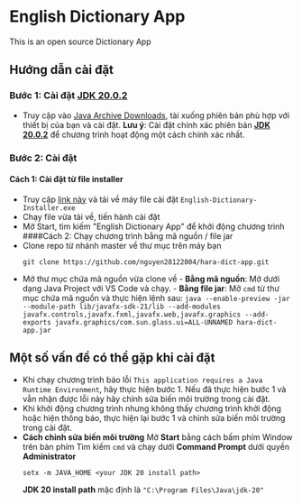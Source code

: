 # English Dictionary App
This is an open source Dictionary App

## Hướng dẫn cài đặt
### Bước 1: Cài đặt [JDK 20.0.2](https://www.oracle.com/java/technologies/javase/jdk20-archive-downloads.html)
- Truy cập vào [Java Archive Downloads](https://www.oracle.com/java/technologies/javase/jdk20-archive-downloads.html), tài xuống phiên bản phù hợp với thiết bị của bạn và cài đặt.
    **Lưu ý**: Cài đặt chính xác phiên bản [**JDK 20.0.2**](https://www.oracle.com/java/technologies/javase/jdk20-archive-downloads.html) để chương trình hoạt động một cách chính xác nhất.
### Bước 2: Cài đặt
#### Cách 1: Cài đặt từ file installer
- Truy cập [link này](https://github.com/nguyen28122004/hara-dict-app/releases/tag/installer) và tải về máy file cài đặt `English-Dictionary-Installer.exe`
- Chạy file vừa tải về, tiến hành cài đặt
- Mở Start, tìm kiếm "English Dictionary App" để khởi động chương trình
####Cách 2: Chạy chương trình bằng mã nguồn / file jar
- Clone repo từ nhánh master về thư mục trên máy bạn
    ```
    git clone https://github.com/nguyen28122004/hara-dict-app.git
    ```
- Mở thư mục chứa mã nguồn vừa clone về
        - **Bằng mã nguồn**: Mở dưới dạng Java Project với VS Code và chạy.
        - **Bằng file jar**: Mở `cmd` từ thư mục chứa mã nguồn và thực hiện lệnh sau:
        ```
        java --enable-preview -jar --module-path lib/javafx-sdk-21/lib --add-modules javafx.controls,javafx.fxml,javafx.web,javafx.graphics --add-exports javafx.graphics/com.sun.glass.ui=ALL-UNNAMED hara-dict-app.jar
        ```



## Một số vấn đề có thể gặp khi cài đặt
- Khi chạy chương trình báo lỗi `This application requires a Java Runtime Environment`, hãy thực hiện bước 1. Nếu đã thực hiện bước 1 và vẫn nhận được lỗi này hãy chỉnh sửa biến môi trường trong cài đặt.
- Khi khởi động chương trình nhưng không thấy chương trình khởi động hoặc hiện thông báo, thực hiện lại bước 1 và chỉnh sửa biến môi trường trong cài đặt.
- **Cách chỉnh sửa biến môi trường**
    Mở **Start** bằng cách bấm phím Window trên bàn phím
    Tìm kiếm `cmd` và chạy dưới **Command Prompt** dưới quyền **Administrator**
    ```
    setx -m JAVA_HOME <your JDK 20 install path>
    ```
    **JDK 20 install path** mặc định là `"C:\Program Files\Java\jdk-20"`


